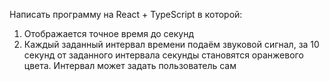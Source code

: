 Написать программу на React + TypeScript в которой:

1. Отображается точное время до секунд
2. Каждый заданный интервал времени подаём звуковой сигнал, за 10 секунд от заданного интервала секунды становятся оранжевого цвета. Интервал может задать пользователь сам
